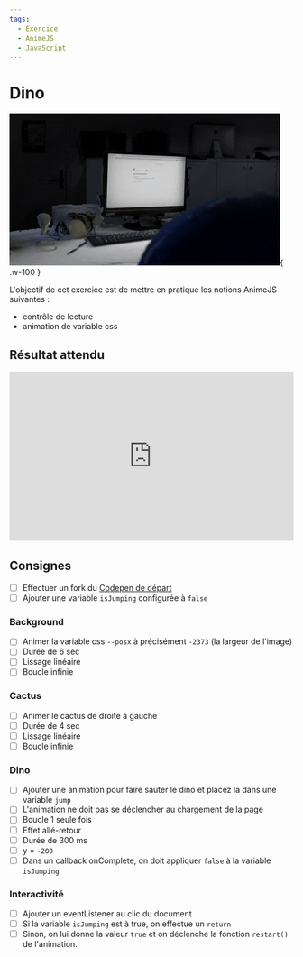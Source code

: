 ```yaml
---
tags:
  - Exercice
  - AnimeJS
  - JavaScript
---
```


# Dino

![](./giphy.gif){ .w-100 }

L'objectif de cet exercice est de mettre en pratique les notions AnimeJS suivantes : 

* contrôle de lecture
* animation de variable css

## Résultat attendu

<iframe class="aspect-16-9" height="300" style="width: 100%;" scrolling="no" title="AnimeJS - Dino SOLUTION" src="https://codepen.io/tim-momo/embed/MYKXKeB/a223382df47da3cec2736300db29dc70?default-tab=result&theme-id=50173" frameborder="no" loading="lazy" allowtransparency="true">
      See the Pen <a href="https://codepen.io/tim-momo/pen/MYKXKeB/a223382df47da3cec2736300db29dc70">
  AnimeJS - Dino SOLUTION</a> by TIM Montmorency (<a href="https://codepen.io/tim-momo">@tim-momo</a>)
  on <a href="https://codepen.io">CodePen</a>.
</iframe>

## Consignes

- [ ] Effectuer un fork du [Codepen de départ](https://codepen.io/tim-momo/pen/XJXYqJP/8ea345cdcbc6101f40220595c016c735)
- [ ] Ajouter une variable `isJumping` configurée à `false`

<!-- let isJumping = false; -->

### Background

- [ ] Animer la variable css `--posx` à précisément `-2373` (la largeur de l'image)
- [ ] Durée de 6 sec
- [ ] Lissage linéaire
- [ ] Boucle infinie

<!-- 
animate(":root", {
  "--posx": -2373,
  duration: 6000,
  ease: "linear",
  loop: true
});
-->

### Cactus 

- [ ] Animer le cactus de droite à gauche
- [ ] Durée de 4 sec
- [ ] Lissage linéaire
- [ ] Boucle infinie

<!-- 
animate(".cactus", {
  x: ["100vw", "-100vw"],
  duration: 4000,
  ease: "linear",
  loop: true
}); 
-->

### Dino

- [ ] Ajouter une animation pour faire sauter le dino et placez la dans une variable `jump`
- [ ] L'animation ne doit pas se déclencher au chargement de la page
- [ ] Boucle 1 seule fois
- [ ] Effet allé-retour
- [ ] Durée de 300 ms
- [ ] y = `-200`
- [ ] Dans un callback onComplete, on doit appliquer `false` à la variable `isJumping`

<!--
let jump = animate(".dino", {
  y: -200,
  duration: 300,
  alternate: true,
  loop: 1,
  autoplay: false,
  onComplete: () => (isJumping = false)
});
-->

### Interactivité

- [ ] Ajouter un eventListener au clic du document
- [ ] Si la variable `isJumping` est à true, on effectue un `return`
- [ ] Sinon, on lui donne la valeur `true` et on déclenche la fonction `restart()` de l'animation.

<!--
document.addEventListener("click", () => {
  if (isJumping) return;
  isJumping = true;
  jump.restart();
});
-->
